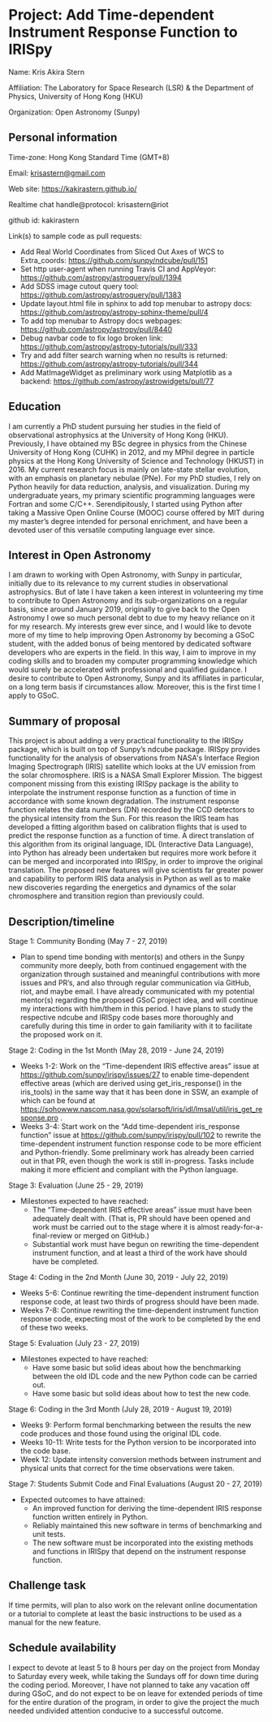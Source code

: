 # Project: Add Time-dependent Instrument Response Function to IRISpy

Name: Kris Akira Stern

Affiliation: The Laboratory for Space Research (LSR) & the Department of Physics, University of Hong Kong (HKU)

Organization: Open Astronomy (Sunpy)

## Personal information

Time-zone: Hong Kong Standard Time (GMT+8)

Email: krisastern@gmail.com

Web site: <https://kakirastern.github.io/>

Realtime chat handle@protocol: krisastern@riot

github id: kakirastern

Link(s) to sample code as pull requests:

* Add Real World Coordinates from Sliced Out Axes of WCS to Extra_coords:
<https://github.com/sunpy/ndcube/pull/151>
* Set http user-agent when running Travis CI and AppVeyor: <https://github.com/astropy/astroquery/pull/1394>
* Add SDSS image cutout query tool: <https://github.com/astropy/astroquery/pull/1383>
* Update layout.html file in sphinx to add top menubar to astropy docs: <https://github.com/astropy/astropy-sphinx-theme/pull/4>
* To add top menubar to Astropy docs webpages: <https://github.com/astropy/astropy/pull/8440>
* Debug navbar code to fix logo broken link: <https://github.com/astropy/astropy-tutorials/pull/333>
* Try and add filter search warning when no results is returned: <https://github.com/astropy/astropy-tutorials/pull/344>
* Add MatImageWidget as preliminary work using Matplotlib as a backend: <https://github.com/astropy/astrowidgets/pull/77>

## Education

I am currently a PhD student pursuing her studies in the field of observational astrophysics at the University of Hong Kong (HKU). Previously, I have obtained my BSc degree in physics from the Chinese University of Hong Kong (CUHK) in 2012, and my MPhil degree in particle physics at the Hong Kong University of Science and Technology (HKUST) in 2016. My current research focus is mainly on late-state stellar evolution, with an emphasis on planetary nebulae (PNe). For my PhD studies, I rely on Python heavily for data reduction, analysis, and visualization. During my undergraduate years, my primary scientific programming languages were Fortran and some C/C++. Serendipitously, I started using Python after taking a Massive Open Online Course (MOOC) course offered by MIT during my master’s degree intended for personal enrichment, and have been a devoted user of this versatile computing language ever since.

## Interest in Open Astronomy

I am drawn to working with Open Astronomy, with Sunpy in particular, initially due to its relevance to my current studies in observational astrophysics. But of late I have taken a keen interest in volunteering my time to contribute to Open Astronomy and its sub-organizations on a regular basis, since around January 2019, originally to give back to the Open Astronomy I owe so much personal debt to due to my heavy reliance on it for my research. My interests grew ever since, and I would like to devote more of my time to help improving Open Astronomy by becoming a GSoC student, with the added bonus of being mentored by dedicated software developers who are experts in the field. In this way, I aim to improve in my coding skills and to broaden my computer programming knowledge which would surely be accelerated with professional and qualified guidance. I desire to contribute to Open Astronomy, Sunpy and its affiliates in particular, on a long term basis if circumstances allow. Moreover, this is the first time I apply to GSoC.

## Summary of proposal

This project is about adding a very practical functionality to the IRISpy package, which is built on top of Sunpy’s ndcube package. IRISpy provides functionality for the analysis of observations from NASA's Interface Region Imaging Spectrograph (IRIS) satellite which looks at the UV emission from the solar chromosphere. IRIS is a NASA Small Explorer Mission. The biggest component missing from this existing IRISpy package is the ability to interpolate the instrument response function as a function of time in accordance with some known degradation. The instrument response function relates the data numbers (DN) recorded by the CCD detectors to the physical intensity from the Sun. For this reason the IRIS team has developed a fitting algorithm based on calibration flights that is used to predict the response function as a function of time. A direct translation of this algorithm from its original language, IDL (Interactive Data Language), into Python has already been undertaken but requires more work before it can be merged and incorporated into IRISpy, in order to improve the original translation. The proposed new features will give scientists far greater power and capability to perform IRIS data analysis in Python as well as to make new discoveries regarding the energetics and dynamics of the solar chromosphere and transition region than previously could.

## Description/timeline

Stage 1: Community Bonding (May 7 - 27, 2019)

* Plan to spend time bonding with mentor(s) and others in the Sunpy community more deeply, both from continued engagement with the organization through sustained and meaningful contributions with more issues and PR’s, and also through regular communication via GitHub, riot, and maybe email. I have already communicated with my potential mentor(s) regarding the proposed GSoC project idea, and will continue my interactions with him/them in this period. I have plans to study the respective ndcube and IRISpy code bases more thoroughly and carefully during this time in order to gain familiarity with it to facilitate the proposed work on it.

Stage 2: Coding in the 1st Month (May 28, 2019 - June 24, 2019)

* Weeks 1-2: Work on the “Time-dependent IRIS effective areas” issue at <https://github.com/sunpy/irispy/issues/27> to enable time-dependent effective areas (which are derived using get_iris_response() in the iris_tools) in the same way that it has been done in SSW, an example of which can be found at <https://sohowww.nascom.nasa.gov/solarsoft/iris/idl/lmsal/util/iris_get_response.pro> .
* Weeks 3-4: Start work on the “Add time-dependent iris_response function” issue at <https://github.com/sunpy/irispy/pull/102> to rewrite the time-dependent instrument function response code to be more efficient and Python-friendly. Some preliminary work has already been carried out in that PR, even though the work is still in-progress. Tasks include making it more efficient and compliant with the Python language.

Stage 3: Evaluation (June 25 - 29, 2019)

* Milestones expected to have reached:
  * The “Time-dependent IRIS effective areas” issue must have been adequately dealt with. (That is, PR should have been opened and work must be carried out to the stage where it is almost ready-for-a-final-review or merged on GitHub.)
  * Substantial work must have begun on rewriting the time-dependent instrument function, and at least a third of the work have should have be completed.

Stage 4: Coding in the 2nd Month (June 30, 2019 - July 22, 2019)

* Weeks 5-6: Continue rewriting the time-dependent instrument function response code, at least two thirds of progress should have been made.
* Weeks 7-8: Continue rewriting the time-dependent instrument function response code, expecting most of the work to be completed by the end of these two weeks.

Stage 5: Evaluation (July 23 - 27, 2019)

* Milestones expected to have reached:
  * Have some basic but solid ideas about how the benchmarking between the old IDL code and the new Python code can be carried out.
  * Have some basic but solid ideas about how to test the new code.

Stage 6: Coding in the 3rd Month (July 28, 2019 - August 19, 2019)

* Weeks 9: Perform formal benchmarking between the results the new code produces and those found using the original IDL code.
* Weeks 10-11: Write tests for the Python version to be incorporated into the code base.
* Week 12: Update intensity conversion methods between instrument and physical units that correct for the time observations were taken.

Stage 7: Students Submit Code and Final Evaluations (August 20 - 27, 2019)

* Expected outcomes to have attained:
  * An improved function for deriving the time-dependent IRIS response function written entirely in Python.
  * Reliably maintained this new software in terms of benchmarking and unit tests.
  * The new software must be incorporated into the existing methods and functions in IRISpy that depend on the instrument response function.

## Challenge task

If time permits, will plan to also work on the relevant online documentation or a tutorial to complete at least the basic instructions to be used as a manual for the new feature.

## Schedule availability

I expect to devote at least 5 to 8 hours per day on the project from Monday to Saturday every week, while taking the Sundays off for down time during the coding period. Moreover, I have not planned to take any vacation off during GSoC, and do not expect to be on leave for extended periods of time for the entire duration of the program, in order to give the project the much needed undivided attention conducive to a successful outcome.
